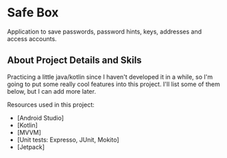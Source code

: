 # Safe Box

Application to save passwords, password hints, keys, addresses and access accounts.

## About Project Details and Skils

Practicing a little java/kotlin since I haven't developed it in a while, so I'm going to put some really cool features into this project.
I'll list some of them below, but I can add more later.

Resources used in this project:

- [Android Studio]
- [Kotlin]
- [MVVM]
- [Unit tests: Expresso, JUnit, Mokito]
- [Jetpack]

